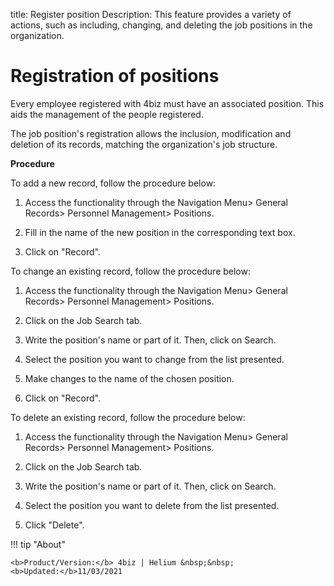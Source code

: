 title: Register position
Description: This feature provides a variety of actions, such as including, changing, and deleting the job positions in the organization.

# Registration of positions

Every employee registered with 4biz must have an associated position. This aids the management of the people registered.

The job position's registration allows the inclusion, modification and deletion of its records, matching the organization's job structure.

**Procedure**

To add a new record, follow the procedure below:

1. Access the functionality through the Navigation Menu> General Records> Personnel Management> Positions.

2. Fill in the name of the new position in the corresponding text box.

3. Click on "Record".

To change an existing record, follow the procedure below:

1. Access the functionality through the Navigation Menu> General Records> Personnel Management> Positions.

2. Click on the Job Search tab.

3. Write the position's name or part of it. Then, click on Search.

4. Select the position you want to change from the list presented.

5. Make changes to the name of the chosen position.

6. Click on "Record".

To delete an existing record, follow the procedure below:

1. Access the functionality through the Navigation Menu> General Records> Personnel Management> Positions.

2. Click on the Job Search tab.

3. Write the position's name or part of it. Then, click on Search.

4. Select the position you want to delete from the list presented.

5. Click "Delete".


!!! tip "About"

    <b>Product/Version:</b> 4biz | Helium &nbsp;&nbsp;
    <b>Updated:</b>11/03/2021

